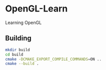 # OpenGL-Learn
Learning OpenGL

## Building 

```sh
mkdir build
cd build
cmake -DCMAKE_EXPORT_COMPILE_COMMANDS=ON ..
cmake --build .
```
```
```
